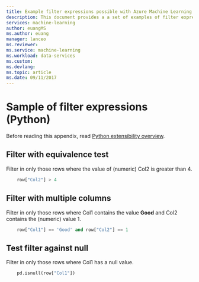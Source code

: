 ```yaml
---
title: Example filter expressions possible with Azure Machine Learning data preparation  | Microsoft Docs
description: This document provides a a set of examples of filter expressions possible with Azure Machine Learning data preparation
services: machine-learning
author: euangMS
ms.author: euang
manager: lanceo
ms.reviewer: 
ms.service: machine-learning
ms.workload: data-services
ms.custom: 
ms.devlang: 
ms.topic: article 
ms.date: 09/11/2017
---
```


# Sample of filter expressions (Python) 
Before reading this appendix, read [Python extensibility overview](data-prep-python-extensibility-overview.md).

## Filter with equivalence test
Filter in only those rows where the value of (numeric) Col2 is greater than 4. 

```python
    row["Col2"] > 4
```

## Filter with multiple columns 
Filter in only those rows where Col1 contains the value **Good** and Col2 contains the (numeric) value 1. 
```python
    row["Col1"] == 'Good' and row["Col2"] == 1
```

## Test filter against null
Filter in only those rows where Col1 has a null value. 
```python
    pd.isnull(row["Col1"])
```
